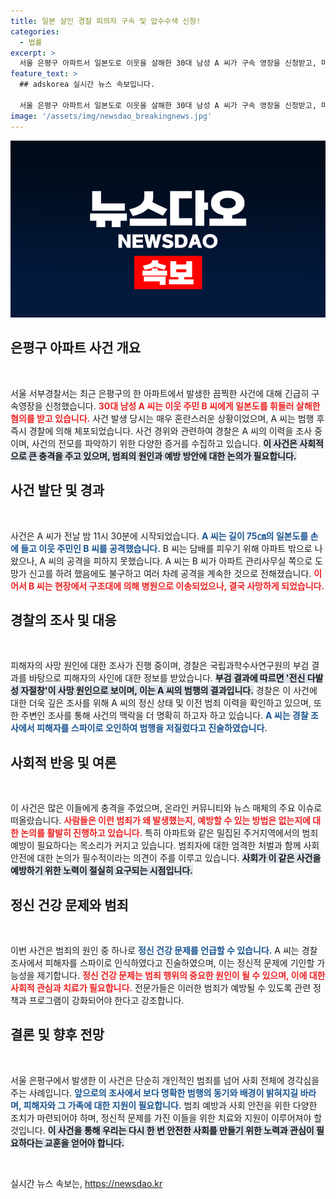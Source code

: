```yaml
---
title: 일본 살인 경찰 피의자 구속 및 압수수색 신청!
categories:
  - 법률
excerpt: >
  서울 은평구 아파트서 일본도로 이웃을 살해한 30대 남성 A 씨가 구속 영장을 신청받고, 마약 검사도 거부한 사실이 밝혀졌습니다. 경찰은 A 씨의 충격적인 범행 동기를 파악 중입니다. 클릭 후 사건의 전모를 확인해보세요!
feature_text: >
  ## adskorea 실시간 뉴스 속보입니다.

  서울 은평구 아파트서 일본도로 이웃을 살해한 30대 남성 A 씨가 구속 영장을 신청받고, 마약 검사도 거부한 사실이 밝혀졌습니다. 경찰은 A 씨의 충격적인 범행 동기를 파악 중입니다. 클릭 후 사건의 전모를 확인해보세요!
image: '/assets/img/newsdao_breakingnews.jpg'
---
```


<p><img src="/assets/img/newsdao_breakingnews.jpg" alt="adskorea 속보" /></p>

<h2 data-ke-size="size26">은평구 아파트 사건 개요</h2>

<p data-ke-size="size16">&nbsp;</p>

<p>서울 서부경찰서는 최근 은평구의 한 아파트에서 발생한 끔찍한 사건에 대해 긴급히 구속영장을 신청했습니다. <b><span style="color: #ee2323;">30대 남성 A 씨는 이웃 주민 B 씨에게 일본도를 휘둘러 살해한 혐의를 받고 있습니다.</span></b> 사건 발생 당시는 매우 혼란스러운 상황이었으며, A 씨는 범행 후 즉시 경찰에 의해 체포되었습니다. 사건 경위와 관련하여 경찰은 A 씨의 이력을 조사 중이며, 사건의 전모를 파악하기 위한 다양한 증거를 수집하고 있습니다. <b><span style="background-color: #21538527;">이 사건은 사회적으로 큰 충격을 주고 있으며, 범죄의 원인과 예방 방안에 대한 논의가 필요합니다.</span></b></p>

<h2 data-ke-size="size26">사건 발단 및 경과</h2>

<p data-ke-size="size16">&nbsp;</p>

<p>사건은 A 씨가 전날 밤 11시 30분에 시작되었습니다. <b><span style="color: #1a5490;">A 씨는 길이 75㎝의 일본도를 손에 들고 이웃 주민인 B 씨를 공격했습니다.</span></b> B 씨는 담배를 피우기 위해 아파트 밖으로 나왔으나, A 씨의 공격을 피하지 못했습니다. A 씨는 B 씨가 아파트 관리사무실 쪽으로 도망가 신고를 하려 했음에도 불구하고 여러 차례 공격을 계속한 것으로 전해졌습니다. <b><span style="color: #ee2323;">이어서 B 씨는 현장에서 구조대에 의해 병원으로 이송되었으나, 결국 사망하게 되었습니다.</span></b></p>

<h2 data-ke-size="size26">경찰의 조사 및 대응</h2>

<p data-ke-size="size16">&nbsp;</p>

<p>피해자의 사망 원인에 대한 조사가 진행 중이며, 경찰은 국립과학수사연구원의 부검 결과를 바탕으로 피해자의 사인에 대한 정보를 받았습니다. <b><span style="background-color: #21538527;">부검 결과에 따르면 '전신 다발성 자절창'이 사망 원인으로 보이며, 이는 A 씨의 범행의 결과입니다.</span></b> 경찰은 이 사건에 대한 더욱 깊은 조사를 위해 A 씨의 정신 상태 및 이전 범죄 이력을 확인하고 있으며, 또한 주변인 조사를 통해 사건의 맥락을 더 명확히 하고자 하고 있습니다. <b><span style="color: #1a5490;">A 씨는 경찰 조사에서 피해자를 스파이로 오인하여 범행을 저질렀다고 진술하였습니다.</span></b></p>

<h2 data-ke-size="size26">사회적 반응 및 여론</h2>

<p data-ke-size="size16">&nbsp;</p>

<p>이 사건은 많은 이들에게 충격을 주었으며, 온라인 커뮤니티와 뉴스 매체의 주요 이슈로 떠올랐습니다. <b><span style="color: #ee2323;">사람들은 이런 범죄가 왜 발생했는지, 예방할 수 있는 방법은 없는지에 대한 논의를 활발히 진행하고 있습니다.</span></b> 특히 아파트와 같은 밀집된 주거지역에서의 범죄 예방이 필요하다는 목소리가 커지고 있습니다. 범죄자에 대한 엄격한 처벌과 함께 사회 안전에 대한 논의가 필수적이라는 의견이 주를 이루고 있습니다. <b><span style="background-color: #21538527;">사회가 이 같은 사건을 예방하기 위한 노력이 절실히 요구되는 시점입니다.</span></b></p>

<h2 data-ke-size="size26">정신 건강 문제와 범죄</h2>

<p data-ke-size="size16">&nbsp;</p>

<p>이번 사건은 범죄의 원인 중 하나로 <b><span style="color: #1a5490;">정신 건강 문제를 언급할 수 있습니다.</span></b> A 씨는 경찰 조사에서 피해자를 스파이로 인식하였다고 진술하였으며, 이는 정신적 문제에 기인할 가능성을 제기합니다. <b><span style="color: #ee2323;">정신 건강 문제는 범죄 행위의 중요한 원인이 될 수 있으며, 이에 대한 사회적 관심과 치료가 필요합니다.</span></b> 전문가들은 이러한 범죄가 예방될 수 있도록 관련 정책과 프로그램이 강화되어야 한다고 강조합니다.</p>

<h2 data-ke-size="size26">결론 및 향후 전망</h2>

<p data-ke-size="size16">&nbsp;</p>

<p>서울 은평구에서 발생한 이 사건은 단순히 개인적인 범죄를 넘어 사회 전체에 경각심을 주는 사례입니다. <b><span style="color: #1a5490;">앞으로의 조사에서 보다 명확한 범행의 동기와 배경이 밝혀지길 바라며, 피해자와 그 가족에 대한 지원이 필요합니다.</span></b> 범죄 예방과 사회 안전을 위한 다양한 조치가 마련되어야 하며, 정신적 문제를 가진 이들을 위한 치료와 지원이 이루어져야 할 것입니다. <b><span style="background-color: #21538527;">이 사건을 통해 우리는 다시 한 번 안전한 사회를 만들기 위한 노력과 관심이 필요하다는 교훈을 얻어야 합니다.</span></b> </p>

<p data-ke-size="size16">&nbsp;</p>
실시간 뉴스 속보는, <a href="https://newsdao.kr" rel="dofollow">https://newsdao.kr</a>


